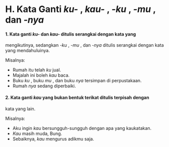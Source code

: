 # H. Kata Ganti _ku-_ , _kau-_ , _-ku_ , _-mu_ , dan _-nya_

#### 1\. Kata ganti _ku-_ dan _kau-_ ditulis serangkai dengan kata yang
mengikutinya, sedangkan _-ku_ , _-mu_ , dan _-nya_ ditulis serangkai dengan
kata yang mendahuluinya.

Misalnya:

  * Rumah itu telah _ku_ jual.
  * Majalah ini boleh _kau_ baca.
  * Buku _ku_ , buku _mu_ , dan buku _nya_ tersimpan di perpustakaan.
  * Rumah _nya_ sedang diperbaiki.

#### 2\. Kata ganti _kau_ yang bukan bentuk terikat ditulis terpisah dengan
kata yang lain.

Misalnya:

  * Aku ingin _kau_ bersungguh-sungguh dengan apa yang kaukatakan.
  * _Kau_ masih muda, Bung.
  * Sebaiknya, _kau_ mengurus adikmu saja.